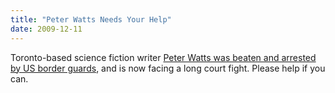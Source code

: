 ```yaml
---
title: "Peter Watts Needs Your Help"
date: 2009-12-11
---
```

Toronto-based science fiction writer <a href="http://www.boingboing.net/2009/12/11/dr-peter-watts-canad.html">Peter Watts was beaten and arrested by US border guards</a>, and is now facing a long court fight.  Please help if you can.
